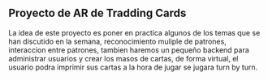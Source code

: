 ## Proyecto de AR de Tradding Cards
La idea de este proyecto es poner en practica algunos de los temas que se han discutido en la semana, reconocimiento muliple de patrones, interaccion entre patrones, tambien haremos un pequeño backend para administrar usuarios y crear los masos de cartas, de forma virtual, el usuario podra imprimir sus cartas a la hora de jugar se jugara turn by turn.
